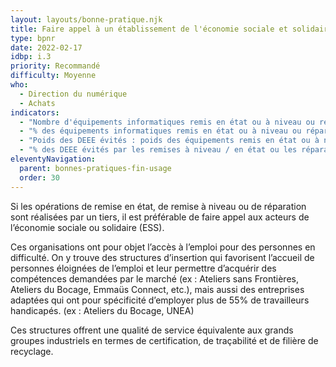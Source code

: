 ```yaml
---
layout: layouts/bonne-pratique.njk
title: Faire appel à un établissement de l'économie sociale et solidaire
type: bpnr
date: 2022-02-17
idbp: i.3
priority: Recommandé
difficulty: Moyenne
who:
  - Direction du numérique
  - Achats
indicators:
  - "Nombre d'équipements informatiques remis en état ou à niveau ou réparés confiés aux acteurs de l’ESS"
  - "% des équipements informatiques remis en état ou à niveau ou réparés confiés aux acteurs de l’ESS par rapport à tous les équipements remis en état ou à niveau ou réparés confiés à des tiers"
  - "Poids des DEEE évités : poids des équipements remis en état ou à niveau ou réparés via les acteurs de l’ESS"
  - "% des DEEE évités par les remises à niveau / en état ou les réparations par rapport au poids total des DEEE générés via les acteurs de l’ESS."
eleventyNavigation:
  parent: bonnes-pratiques-fin-usage
  order: 30
---
```


Si les opérations de remise en état, de remise à niveau ou de réparation sont réalisées par un tiers, il est préférable de faire appel aux acteurs de l’économie sociale ou solidaire (ESS).

Ces organisations ont pour objet l’accès à l’emploi pour des personnes en difficulté. On y trouve des structures d’insertion qui favorisent l’accueil de personnes éloignées de l’emploi et leur permettre d’acquérir des compétences demandées par le marché (ex : Ateliers sans Frontières, Ateliers du Bocage, Emmaüs Connect, etc.), mais aussi des entreprises adaptées qui ont pour spécificité d’employer plus de 55% de travailleurs handicapés. (ex : Ateliers du Bocage, UNEA)

Ces structures offrent une qualité de service équivalente aux grands groupes industriels en termes de certification, de traçabilité et de filière de recyclage.
